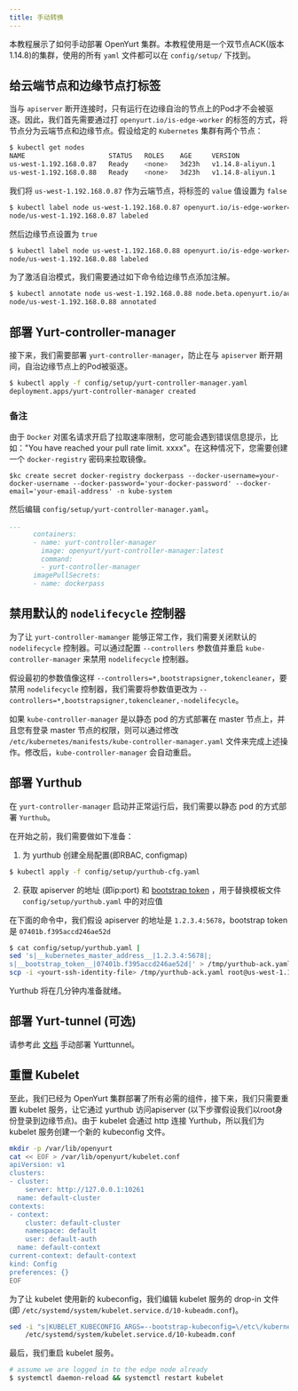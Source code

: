 ```yaml
---
title: 手动转换
---
```


本教程展示了如何手动部署 OpenYurt 集群。本教程使用是一个双节点ACK(版本1.14.8)的集群，使用的所有 `yaml` 文件都可以在 `config/setup/` 下找到。

## 给云端节点和边缘节点打标签

当与 `apiserver` 断开连接时，只有运行在边缘自治的节点上的Pod才不会被驱逐。因此，我们首先需要通过打 `openyurt.io/is-edge-worker` 的标签的方式，将节点分为云端节点和边缘节点。假设给定的 `Kubernetes` 集群有两个节点：

```bash
$ kubectl get nodes
NAME                     STATUS   ROLES    AGE     VERSION
us-west-1.192.168.0.87   Ready    <none>   3d23h   v1.14.8-aliyun.1
us-west-1.192.168.0.88   Ready    <none>   3d23h   v1.14.8-aliyun.1
```

我们将 `us-west-1.192.168.0.87` 作为云端节点，将标签的 `value` 值设置为 `false`

```bash
$ kubectl label node us-west-1.192.168.0.87 openyurt.io/is-edge-worker=false
node/us-west-1.192.168.0.87 labeled
```

然后边缘节点设置为 `true`

```bash
$ kubectl label node us-west-1.192.168.0.88 openyurt.io/is-edge-worker=true
node/us-west-1.192.168.0.88 labeled
```

为了激活自治模式，我们需要通过如下命令给边缘节点添加注解。

```bash
$ kubectl annotate node us-west-1.192.168.0.88 node.beta.openyurt.io/autonomy=true
node/us-west-1.192.168.0.88 annotated
```

## 部署 Yurt-controller-manager

接下来，我们需要部署 `yurt-controller-manager`，防止在与 `apiserver` 断开期间，自治边缘节点上的Pod被驱逐。

```bash
$ kubectl apply -f config/setup/yurt-controller-manager.yaml
deployment.apps/yurt-controller-manager created
```
### 备注
由于 `Docker` 对匿名请求开启了拉取速率限制，您可能会遇到错误信息提示，比如："You have reached your pull rate limit. xxxx"。在这种情况下，您需要创建一个 `docker-registry` 密码来拉取镜像。

```
$kc create secret docker-registry dockerpass --docker-username=your-docker-username --docker-password='your-docker-password' --docker-email='your-email-address' -n kube-system
```

然后编辑 `config/setup/yurt-controller-manager.yaml`。

```yaml
...
      containers:
      - name: yurt-controller-manager
        image: openyurt/yurt-controller-manager:latest
        command:
        - yurt-controller-manager
      imagePullSecrets:
      - name: dockerpass
```
## 禁用默认的 `nodelifecycle` 控制器

为了让 `yurt-controller-mamanger` 能够正常工作，我们需要关闭默认的 `nodelifecycle` 控制器。可以通过配置 `--controllers` 参数值并重启 `kube-controller-manager` 来禁用 `nodelifecycle` 控制器。

假设最初的参数值像这样 `--controllers=*,bootstrapsigner,tokencleaner`，要禁用 `nodelifecycle` 控制器，我们需要将参数值更改为 `--controllers=*,bootstrapsigner,tokencleaner,-nodelifecycle`。

如果 `kube-controller-manager` 是以静态 pod 的方式部署在 master 节点上，并且您有登录 master 节点的权限，则可以通过修改 `/etc/kubernetes/manifests/kube-controller-manager.yaml` 文件来完成上述操作。修改后，`kube-controller-manager` 会自动重启。

## 部署 Yurthub

在 `yurt-controller-manager` 启动并正常运行后，我们需要以静态 pod 的方式部署 `Yurthub`。

在开始之前，我们需要做如下准备：

1. 为 yurthub 创建全局配置(即RBAC, configmap)

```bash
$ kubectl apply -f config/setup/yurthub-cfg.yaml
```

2. 获取 apiserver 的地址 (即ip:port) 和 [bootstrap token](https://kubernetes.io/docs/reference/access-authn-authz/bootstrap-tokens/) ，用于替换模板文件 `config/setup/yurthub.yaml` 中的对应值

在下面的命令中，我们假设 apiserver 的地址是 `1.2.3.4:5678`，bootstrap token 是 `07401b.f395accd246ae52d`

```bash
$ cat config/setup/yurthub.yaml |
sed 's|__kubernetes_master_address__|1.2.3.4:5678|;
s|__bootstrap_token__|07401b.f395accd246ae52d|' > /tmp/yurthub-ack.yaml &&
scp -i <yourt-ssh-identity-file> /tmp/yurthub-ack.yaml root@us-west-1.192.168.0.88:/etc/kubernetes/manifests
```

Yurthub 将在几分钟内准备就绪。

## 部署 Yurt-tunnel (可选)

请参考此 [文档](https://github.com/openyurtio/openyurt.io/blob/master/docs/installation/yurt-tunnel-tutorial.md#5-setup-the-yurt-tunnel-manually)  手动部署 Yurttunnel。

## 重置 Kubelet

至此，我们已经为 OpenYurt 集群部署了所有必需的组件，接下来，我们只需要重置 kubelet 服务，让它通过 yurthub 访问apiserver (以下步骤假设我们以root身份登录到边缘节点)。由于 kubelet 会通过 http 连接 Yurthub，所以我们为 kubelet 服务创建一个新的 kubeconfig 文件。

```bash
mkdir -p /var/lib/openyurt
cat << EOF > /var/lib/openyurt/kubelet.conf
apiVersion: v1
clusters:
- cluster:
    server: http://127.0.0.1:10261
  name: default-cluster
contexts:
- context:
    cluster: default-cluster
    namespace: default
    user: default-auth
  name: default-context
current-context: default-context
kind: Config
preferences: {}
EOF
```

为了让 kubelet 使用新的 kubeconfig，我们编辑 kubelet 服务的 drop-in 文件(即 `/etc/systemd/system/kubelet.service.d/10-kubeadm.conf`)。

```bash
sed -i "s|KUBELET_KUBECONFIG_ARGS=--bootstrap-kubeconfig=\/etc\/kubernetes\/bootstrap-kubelet.conf\ --kubeconfig=\/etc\/kubernetes\/kubelet.conf|KUBELET_KUBECONFIG_ARGS=--kubeconfig=\/var\/lib\/openyurt\/kubelet.conf|g" \
    /etc/systemd/system/kubelet.service.d/10-kubeadm.conf
```

最后，我们重启 kubelet 服务。

```bash
# assume we are logged in to the edge node already
$ systemctl daemon-reload && systemctl restart kubelet
```
